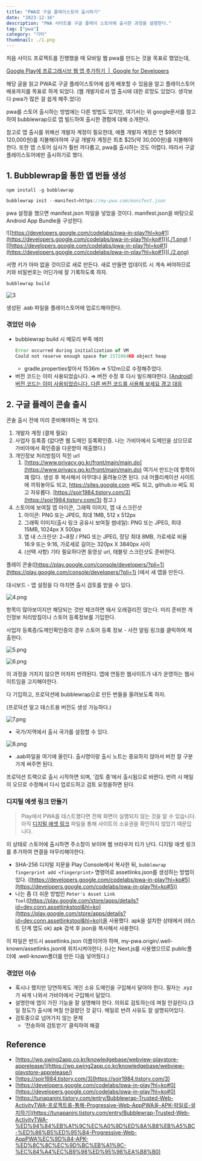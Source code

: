 ```yaml
---
title: "PWA로 구글 플레이스토어 출시하기"
date: "2023-12-16"
description: "PWA 사이트를 구글 플레이 스토어에 출시한 과정을 설명한다."
tag: ["pwa"]
category: "기타"
thumbnail: ./1.png
---
```


처음 사이드 프로젝트를 진행했을 때 모바일 웹 pwa를 만드는 것을 목표로 했었는데,

[Google Play에 프로그레시브 웹 앱 추가하기  |  Google for Developers](https://developers.google.com/codelabs/pwa-in-play?hl=ko#0)

해당 글을 읽고 PWA로 구글 플레이스토어에 쉽게 배포할 수 있음을 알고 플레이스토어 배포까지를 목표로 하게 되었다. (웹 개발자로서 앱 출시에 대한 로망도 있었다. 생각보다 pwa가 많은 걸 쉽게 해주.었다)

pwa를 스토어 출시하는 방법에는 다른 방법도 있지만, 여기서는 위 google문서를 참고하여 bubblewrap으로 앱 빌드하여 출시한 경험에 대해 소개한다.

참고로 앱 출시를 위해선 개발자 계정이 필요한데, 애플 개발자 계정은 연 $99(약 120,000원)를 지불해야하며 구글 개발자 계정은 최초 $25(약 30,000원)를 지불해야한다. 또한 앱 스토어 심사가 훨씬 까다롭고, pwa를 출시하는 것도 어렵다. 따라서 구글 플레이스토어에만 출시하기로 했다.

## 1. Bubblewrap을 통한 앱 번들 생성

```shell
npm install -g bubblewrap
```

```jsx
bubblewrap init --manifest=https://my-pwa.com/manifest.json
```

pwa 설정을 했으면 manifest.json 파일을 넣었을 것이다. manifest.json을 바탕으로 Android App Bundle을 구성한다.

![[https://developers.google.com/codelabs/pwa-in-play?hl=ko#1](https://developers.google.com/codelabs/pwa-in-play?hl=ko#1)](./1.png)
![[https://developers.google.com/codelabs/pwa-in-play?hl=ko#1](https://developers.google.com/codelabs/pwa-in-play?hl=ko#1)](./2.png)

서명 키가 아마 없을 것이므로 새로 만든다. 새로 만들면 업데이트 시 계속 써야하므로 키와 비밀번호는 어딘가에 잘 기록하도록 하자.

```jsx
bubblewrap build
```

![3](3.png)

생성된 .aab 파일을 플레이스토어에 업로드해야한다.

### 겪었던 이슈

- bubblewrap build 시 메모리 부족 에러
  ```jsx
  Error occurred during initialization of VM
  Could not reserve enough space for 1572864KB object heap
  ```
  - gradle.properties찾아서 1536m ⇒ 512m으로 수정해주었다.
- 버전 코드는 이미 사용되었습니다.
  ⇒ 버전 수정 후 다시 빌드해야한다.
  [[Android] 버전 코드는 이미 사용되었습니다. 다른 버전 코드를 사용해 보세요 경고 대응](https://onlyfor-me-blog.tistory.com/773)

## 2. 구글 플레이 콘솔 출시

콘솔 출시 전에 미리 준비해야하는 게 있다.

1. 개발자 계정 (결제 필요)
2. 사업자 등록증 (없다면 웹 도메인 등록확인증. 나는 가비아에서 도메인을 샀으므로 가비아에서 확인증을 다운받아 제출했다.)
3. 개인정보 처리방침이 적힌 url
   1. [https://www.privacy.go.kr/front/main/main.do](https://www.privacy.go.kr/front/main/main.do) 여기서 만드는데 항목이 꽤 많다. 생성 후 복사해서 아무데나 올려놓으면 된다. (내 어플리케이션 사이트에 끼워놓아도 되고, https://sites.google.com 써도 되고, github.io 써도 되고 자유롭다. [https://soir1984.tistory.com/3](https://soir1984.tistory.com/3) 참고.)
4. 스토어에 보여질 앱 아이콘, 그래픽 이미지, 앱 내 스크린샷
   1. 아이콘: PNG 또는 JPEG, 최대 1MB, 512 x 512px
   2. 그래픽 이미지(출시 링크 공유시 보여질 썸네일): PNG 또는 JPEG, 최대 15MB, 1024px X 500px
   3. 앱 내 스크린샷: 2~8장 / PNG 또는 JPEG, 장당 최대 8MB, 가로세로 비율 16:9 또는 9:16, 가로세로 길이는 320px X 3840px 사이
   4. (선택 사항) 기타 필요하다면 동영상 url, 태블릿 스크린샷도 준비한다.

플레이 콘솔([https://play.google.com/console/developers/?pli=1](https://play.google.com/console/developers/?pli=1) )에서 새 앱을 만든다.

대시보드 - 앱 설정을 다 마치면 출시 검토를 받을 수 있다.

![4.png](4.png)

항목이 많아보이지만 해당되는 것만 체크하면 돼서 오래걸리진 않는다. 미리 준비한 개인정보 처리방침이나 스토어 등록정보를 기입한다.

사업자 등록증/도메인확인증의 경우 스토어 등록 정보 - 사전 알림 링크를 클릭하여 제출한다.

![5.png](./5.png)

![6.png](./6.png)

이 과정을 거치지 않으면 어차피 반려된다. 앱에 연동한 웹사이트가 내가 운영하는 웹사이트임을 고지해야한다.

다 기입하고, 프로덕션에 bubblewrap으로 만든 번들을 올려보도록 하자.

(프로덕션 말고 테스트용 버전도 생성 가능하다.)

![7.png](7.png)

- 국가/지역에서 출시 국가를 설정할 수 있다.

![8.png](./8.png)

- .aab파일을 여기에 올린다. 출시명이랑 출시 노트는 중요하지 않아서 버전 잘 구분가게 써주면 된다.

프로덕션 트랙으로 출시 시작하면 되며, ‘검토 중’에서 출시됨으로 바뀐다. 반려 시 메일이 오므로 수정해서 다시 업로드하고 검토 요청을하면 된다.

### 디지털 에셋 링크 만들기

> Play에서 PWA를 테스트했다면 전체 화면이 실행되지 않는 것을 알 수 있습니다. 아직 [디지털 애셋 링크](https://developers.google.com/digital-asset-links?hl=ko) 파일을 통해 사이트의 소유권을 확인하지 않았기 때문입니다.

이 상태로 스토어에 출시하면 주소창이 보이며 웹 브라우저 티가 난다. 디지털 애셋 링크를 추가하여 연결을 마무리해야한다.

- SHA-256 디지털 지문을 Play Console에서 복사한 뒤, `bubblewrap fingerprint add <fingerprint>` 명령어로 assetlinks.json를 생성하는 방법이 있다. ([https://developers.google.com/codelabs/pwa-in-play?hl=ko#5](https://developers.google.com/codelabs/pwa-in-play?hl=ko#5))
- 나는 좀 더 쉬운 방법인 `Peter's Asset Link Tool`([https://play.google.com/store/apps/details?id=dev.conn.assetlinkstool&hl=ko](https://play.google.com/store/apps/details?id=dev.conn.assetlinkstool&hl=ko))을 사용했다. apk을 설치한 상태에서 (테스트 단계 앱도 ok) apk 검색 후 json을 복사해서 사용한다.

이 파일은 반드시 assetlinks.json 이름이어야 하며, my-pwa.origin/.well-known/assetlinks.json에 위치시켜야한다. (나는 Next.js를 사용했으므로 public폴더에 .well-known폴더를 만든 다음 넣어줬다.)

### 겪었던 이슈

- 혹시나 했지만 당연하게도 개인 소유 도메인을 구입해서 달아야 한다. 필자는 .xyz가 싸게 나와서 가비아에서 구입해서 달았다.
- 설명란에 앱이 가진 기능을 잘 설명해야 한다.
  의외로 검토하는데 며칠 안걸린다.(3일 정도?) 출시에 며칠 안걸렸던 것 같다. 메일로 반려 사유도 잘 설명되어있다.
- 검토중으로 넘어가지 않는 문제
  - ‘전송하여 검토받기’ 클릭하여 해결

## Reference

- [https://wp.swing2app.co.kr/knowledgebase/webview-playstore-apprelease/](https://wp.swing2app.co.kr/knowledgebase/webview-playstore-apprelease/)
- [https://soir1984.tistory.com/3](https://soir1984.tistory.com/3)
- [https://developers.google.com/codelabs/pwa-in-play?hl=ko#0](https://developers.google.com/codelabs/pwa-in-play?hl=ko#0)
- [https://tunapanini.tistory.com/entry/Bubblewrap-Trusted-Web-ActivityTWA-프로젝트를-통해-Progressive-Web-AppPWA을-APK-파일로-설치하기](https://tunapanini.tistory.com/entry/Bubblewrap-Trusted-Web-ActivityTWA-%ED%94%84%EB%A1%9C%EC%A0%9D%ED%8A%B8%EB%A5%BC-%ED%86%B5%ED%95%B4-Progressive-Web-AppPWA%EC%9D%84-APK-%ED%8C%8C%EC%9D%BC%EB%A1%9C-%EC%84%A4%EC%B9%98%ED%95%98%EA%B8%B0)
